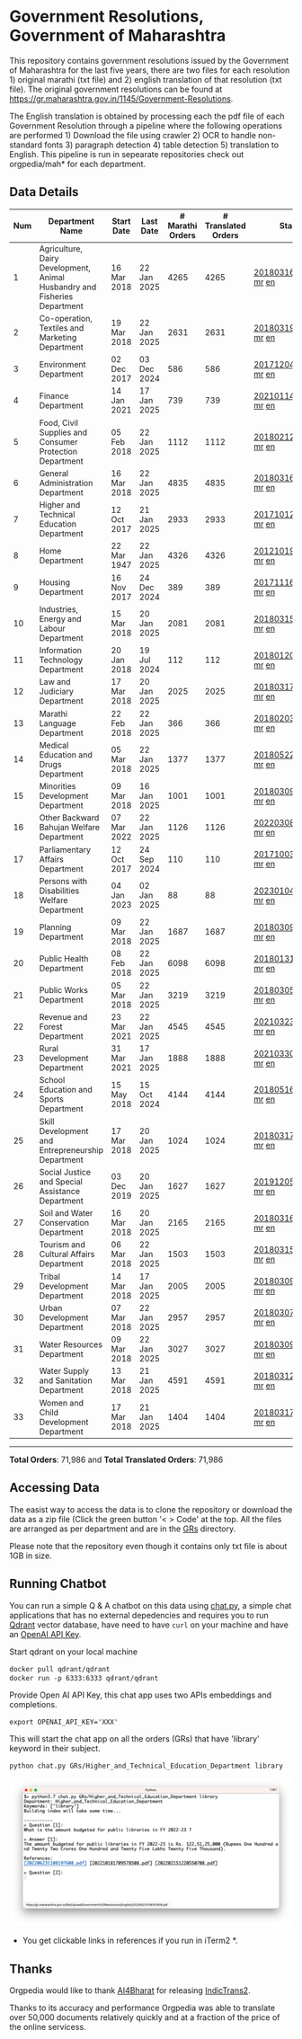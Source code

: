 # Government Resolutions, Government of Maharashtra

This repository contains government resolutions issued by the Government of Maharashtra for the last five years, there are two files for each resolution 1) original marathi (txt file) and 2) english translation of that resolution (txt file). The original government resolutions can be found at https://gr.maharashtra.gov.in/1145/Government-Resolutions.

The English translation is obtained by processing each the pdf file of each Government Resolution through a pipeline where the following operations are performed 1) Download the file using crawler 2) OCR to handle non-standard fonts 3) paragraph detection 4) table  detection 5) translation to English. This pipeline is run in sepearate repositories check out orgpedia/mah* for each department.


## Data Details

| Num | Department Name | Start Date | Last Date | # Marathi Orders | # Translated Orders | Starting Order | Last Order |
| --- | --------------- | ---------- | --------- | ---------------- | ------------------- | -------------- | ---------- |
| 1 | Agriculture, Dairy Development, Animal Husbandry and Fisheries Department | 16 Mar 2018 | 22 Jan 2025 | 4265 | 4265 | [201803161624182101.pdf](https://gr.maharashtra.gov.in/Site/Upload/Government%20Resolutions/English/201803161624182101.pdf) [mr](GRs/Agriculture,_Dairy_Development,_Animal_Husbandry_and_Fisheries_Department/201803161624182101.pdf.mr.txt) [en](GRs/Agriculture,_Dairy_Development,_Animal_Husbandry_and_Fisheries_Department/201803161624182101.pdf.en.txt) | [202501221810543201.pdf](https://gr.maharashtra.gov.in/Site/Upload/Government%20Resolutions/English/202501221810543201.pdf) [mr](GRs/Agriculture,_Dairy_Development,_Animal_Husbandry_and_Fisheries_Department/202501221810543201.pdf.mr.txt) [en](GRs/Agriculture,_Dairy_Development,_Animal_Husbandry_and_Fisheries_Department/202501221810543201.pdf.en.txt) |
| 2 | Co-operation, Textiles and Marketing Department | 19 Mar 2018 | 22 Jan 2025 | 2631 | 2631 | [201803191257576702.pdf](https://gr.maharashtra.gov.in/Site/Upload/Government%20Resolutions/English/201803191257576702.pdf) [mr](GRs/Co-operation,_Textiles_and_Marketing_Department/201803191257576702.pdf.mr.txt) [en](GRs/Co-operation,_Textiles_and_Marketing_Department/201803191257576702.pdf.en.txt) | [202501221457044802.pdf](https://gr.maharashtra.gov.in/Site/Upload/Government%20Resolutions/English/202501221457044802.pdf) [mr](GRs/Co-operation,_Textiles_and_Marketing_Department/202501221457044802.pdf.mr.txt) [en](GRs/Co-operation,_Textiles_and_Marketing_Department/202501221457044802.pdf.en.txt) |
| 3 | Environment Department | 02 Dec 2017 | 03 Dec 2024 | 586 | 586 | [201712041147216904.pdf](https://gr.maharashtra.gov.in/Site/Upload/Government%20Resolutions/English/201712041147216904.pdf) [mr](GRs/Environment_Department/201712041147216904.pdf.mr.txt) [en](GRs/Environment_Department/201712041147216904.pdf.en.txt) | [202412031148104104.pdf](https://gr.maharashtra.gov.in/Site/Upload/Government%20Resolutions/English/202412031148104104.pdf) [mr](GRs/Environment_Department/202412031148104104.pdf.mr.txt) [en](GRs/Environment_Department/202412031148104104.pdf.en.txt) |
| 4 | Finance Department | 14 Jan 2021 | 17 Jan 2025 | 739 | 739 | [202101141237329905.pdf](https://gr.maharashtra.gov.in/Site/Upload/Government%20Resolutions/English/202101141237329905.pdf) [mr](GRs/Finance_Department/202101141237329905.pdf.mr.txt) [en](GRs/Finance_Department/202101141237329905.pdf.en.txt) | [202501171646373405.pdf](https://gr.maharashtra.gov.in/Site/Upload/Government%20Resolutions/English/202501171646373405.pdf) [mr](GRs/Finance_Department/202501171646373405.pdf.mr.txt) [en](GRs/Finance_Department/202501171646373405.pdf.en.txt) |
| 5 | Food, Civil Supplies and Consumer Protection Department | 05 Feb 2018 | 22 Jan 2025 | 1112 | 1112 | [201802121244545806.pdf](https://gr.maharashtra.gov.in/Site/Upload/Government%20Resolutions/English/201802121244545806.pdf) [mr](GRs/Food,_Civil_Supplies_and_Consumer_Protection_Department/201802121244545806.pdf.mr.txt) [en](GRs/Food,_Civil_Supplies_and_Consumer_Protection_Department/201802121244545806.pdf.en.txt) | [202501221801108206.pdf](https://gr.maharashtra.gov.in/Site/Upload/Government%20Resolutions/English/202501221801108206.pdf) [mr](GRs/Food,_Civil_Supplies_and_Consumer_Protection_Department/202501221801108206.pdf.mr.txt) [en](GRs/Food,_Civil_Supplies_and_Consumer_Protection_Department/202501221801108206.pdf.en.txt) |
| 6 | General Administration Department | 16 Mar 2018 | 22 Jan 2025 | 4835 | 4835 | [201803161224022707.pdf](https://gr.maharashtra.gov.in/Site/Upload/Government%20Resolutions/English/201803161224022707.pdf) [mr](GRs/General_Administration_Department/201803161224022707.pdf.mr.txt) [en](GRs/General_Administration_Department/201803161224022707.pdf.en.txt) | [202501221714441407.pdf](https://gr.maharashtra.gov.in/Site/Upload/Government%20Resolutions/English/202501221714441407.pdf) [mr](GRs/General_Administration_Department/202501221714441407.pdf.mr.txt) [en](GRs/General_Administration_Department/202501221714441407.pdf.en.txt) |
| 7 | Higher and Technical Education Department | 12 Oct 2017 | 21 Jan 2025 | 2933 | 2933 | [201710121514029708.pdf](https://gr.maharashtra.gov.in/Site/Upload/Government%20Resolutions/English/201710121514029708.pdf) [mr](GRs/Higher_and_Technical_Education_Department/201710121514029708.pdf.mr.txt) [en](GRs/Higher_and_Technical_Education_Department/201710121514029708.pdf.en.txt) | [202501211632169008.pdf](https://gr.maharashtra.gov.in/Site/Upload/Government%20Resolutions/English/202501211632169008.pdf) [mr](GRs/Higher_and_Technical_Education_Department/202501211632169008.pdf.mr.txt) [en](GRs/Higher_and_Technical_Education_Department/202501211632169008.pdf.en.txt) |
| 8 | Home Department | 22 Mar 1947 | 22 Jan 2025 | 4326 | 4326 | [201210191648552129.pdf](https://gr.maharashtra.gov.in/Site/Upload/Government%20Resolutions/English/201210191648552129.pdf) [mr](GRs/Home_Department/201210191648552129.pdf.mr.txt) [en](GRs/Home_Department/201210191648552129.pdf.en.txt) | [202501221807309129.pdf](https://gr.maharashtra.gov.in/Site/Upload/Government%20Resolutions/English/202501221807309129.pdf) [mr](GRs/Home_Department/202501221807309129.pdf.mr.txt) [en](GRs/Home_Department/202501221807309129.pdf.en.txt) |
| 9 | Housing Department | 16 Nov 2017 | 24 Dec 2024 | 389 | 389 | [201711161447076609.pdf](https://gr.maharashtra.gov.in/Site/Upload/Government%20Resolutions/English/201711161447076609.pdf) [mr](GRs/Housing_Department/201711161447076609.pdf.mr.txt) [en](GRs/Housing_Department/201711161447076609.pdf.en.txt) | [202412241442052709.pdf](https://gr.maharashtra.gov.in/Site/Upload/Government%20Resolutions/English/202412241442052709.pdf) [mr](GRs/Housing_Department/202412241442052709.pdf.mr.txt) [en](GRs/Housing_Department/202412241442052709.pdf.en.txt) |
| 10 | Industries, Energy and Labour Department | 15 Mar 2018 | 20 Jan 2025 | 2081 | 2081 | [201803151204055010.pdf](https://gr.maharashtra.gov.in/Site/Upload/Government%20Resolutions/English/201803151204055010.pdf) [mr](GRs/Industries,_Energy_and_Labour_Department/201803151204055010.pdf.mr.txt) [en](GRs/Industries,_Energy_and_Labour_Department/201803151204055010.pdf.en.txt) | [202501201223416710.pdf](https://gr.maharashtra.gov.in/Site/Upload/Government%20Resolutions/English/202501201223416710.pdf) [mr](GRs/Industries,_Energy_and_Labour_Department/202501201223416710.pdf.mr.txt) [en](GRs/Industries,_Energy_and_Labour_Department/202501201223416710.pdf.en.txt) |
| 11 | Information Technology Department | 20 Jan 2018 | 19 Jul 2024 | 112 | 112 | [201801201843024511.pdf](https://gr.maharashtra.gov.in/Site/Upload/Government%20Resolutions/English/201801201843024511.pdf) [mr](GRs/Information_Technology_Department/201801201843024511.pdf.mr.txt) [en](GRs/Information_Technology_Department/201801201843024511.pdf.en.txt) | [202407191742379111.pdf](https://gr.maharashtra.gov.in/Site/Upload/Government%20Resolutions/English/202407191742379111.pdf) [mr](GRs/Information_Technology_Department/202407191742379111.pdf.mr.txt) [en](GRs/Information_Technology_Department/202407191742379111.pdf.en.txt) |
| 12 | Law and Judiciary Department | 17 Mar 2018 | 20 Jan 2025 | 2025 | 2025 | [201803171129290212.pdf](https://gr.maharashtra.gov.in/Site/Upload/Government%20Resolutions/English/201803171129290212.pdf) [mr](GRs/Law_and_Judiciary_Department/201803171129290212.pdf.mr.txt) [en](GRs/Law_and_Judiciary_Department/201803171129290212.pdf.en.txt) | [202501201433094412.pdf](https://gr.maharashtra.gov.in/Site/Upload/Government%20Resolutions/English/202501201433094412.pdf) [mr](GRs/Law_and_Judiciary_Department/202501201433094412.pdf.mr.txt) [en](GRs/Law_and_Judiciary_Department/202501201433094412.pdf.en.txt) |
| 13 | Marathi Language Department | 22 Feb 2018 | 22 Jan 2025 | 366 | 366 | [201802031549154233.pdf](https://gr.maharashtra.gov.in/Site/Upload/Government%20Resolutions/English/201802031549154233.pdf) [mr](GRs/Marathi_Language_Department/201802031549154233.pdf.mr.txt) [en](GRs/Marathi_Language_Department/201802031549154233.pdf.en.txt) | [202501221437037333.pdf](https://gr.maharashtra.gov.in/Site/Upload/Government%20Resolutions/English/202501221437037333.pdf) [mr](GRs/Marathi_Language_Department/202501221437037333.pdf.mr.txt) [en](GRs/Marathi_Language_Department/202501221437037333.pdf.en.txt) |
| 14 | Medical Education and Drugs Department | 05 Mar 2018 | 22 Jan 2025 | 1377 | 1377 | [201805221424292513.pdf](https://gr.maharashtra.gov.in/Site/Upload/Government%20Resolutions/English/201805221424292513.pdf) [mr](GRs/Medical_Education_and_Drugs_Department/201805221424292513.pdf.mr.txt) [en](GRs/Medical_Education_and_Drugs_Department/201805221424292513.pdf.en.txt) | [202501221750348113.pdf](https://gr.maharashtra.gov.in/Site/Upload/Government%20Resolutions/English/202501221750348113.pdf) [mr](GRs/Medical_Education_and_Drugs_Department/202501221750348113.pdf.mr.txt) [en](GRs/Medical_Education_and_Drugs_Department/202501221750348113.pdf.en.txt) |
| 15 | Minorities Development Department | 09 Mar 2018 | 16 Jan 2025 | 1001 | 1001 | [201803091218355314.pdf](https://gr.maharashtra.gov.in/Site/Upload/Government%20Resolutions/English/201803091218355314.pdf) [mr](GRs/Minorities_Development_Department/201803091218355314.pdf.mr.txt) [en](GRs/Minorities_Development_Department/201803091218355314.pdf.en.txt) | [202501161140305714.pdf](https://gr.maharashtra.gov.in/Site/Upload/Government%20Resolutions/English/202501161140305714.pdf) [mr](GRs/Minorities_Development_Department/202501161140305714.pdf.mr.txt) [en](GRs/Minorities_Development_Department/202501161140305714.pdf.en.txt) |
| 16 | Other Backward Bahujan Welfare Department | 07 Mar 2022 | 22 Jan 2025 | 1126 | 1126 | [202203081752439334.pdf](https://gr.maharashtra.gov.in/Site/Upload/Government%20Resolutions/English/202203081752439334.pdf) [mr](GRs/Other_Backward_Bahujan_Welfare_Department/202203081752439334.pdf.mr.txt) [en](GRs/Other_Backward_Bahujan_Welfare_Department/202203081752439334.pdf.en.txt) | [202501221515384534.pdf](https://gr.maharashtra.gov.in/Site/Upload/Government%20Resolutions/English/202501221515384534.pdf) [mr](GRs/Other_Backward_Bahujan_Welfare_Department/202501221515384534.pdf.mr.txt) [en](GRs/Other_Backward_Bahujan_Welfare_Department/202501221515384534.pdf.en.txt) |
| 17 | Parliamentary Affairs Department | 12 Oct 2017 | 24 Sep 2024 | 110 | 110 | [201710031642378615.pdf](https://gr.maharashtra.gov.in/Site/Upload/Government%20Resolutions/English/201710031642378615.pdf) [mr](GRs/Parliamentary_Affairs_Department/201710031642378615.pdf.mr.txt) [en](GRs/Parliamentary_Affairs_Department/201710031642378615.pdf.en.txt) | [202409241152433515.pdf](https://gr.maharashtra.gov.in/Site/Upload/Government%20Resolutions/English/202409241152433515.pdf) [mr](GRs/Parliamentary_Affairs_Department/202409241152433515.pdf.mr.txt) [en](GRs/Parliamentary_Affairs_Department/202409241152433515.pdf.en.txt) |
| 18 | Persons with Disabilities Welfare Department | 04 Jan 2023 | 02 Jan 2025 | 88 | 88 | [202301041906309635.pdf](https://gr.maharashtra.gov.in/Site/Upload/Government%20Resolutions/English/202301041906309635.pdf) [mr](GRs/Persons_with_Disabilities_Welfare_Department/202301041906309635.pdf.mr.txt) [en](GRs/Persons_with_Disabilities_Welfare_Department/202301041906309635.pdf.en.txt) | [202501021211428035.pdf](https://gr.maharashtra.gov.in/Site/Upload/Government%20Resolutions/English/202501021211428035...pdf) [mr](GRs/Persons_with_Disabilities_Welfare_Department/202501021211428035.pdf.mr.txt) [en](GRs/Persons_with_Disabilities_Welfare_Department/202501021211428035.pdf.en.txt) |
| 19 | Planning Department | 09 Mar 2018 | 22 Jan 2025 | 1687 | 1687 | [201803091441032716.pdf](https://gr.maharashtra.gov.in/Site/Upload/Government%20Resolutions/English/201803091441032716.pdf) [mr](GRs/Planning_Department/201803091441032716.pdf.mr.txt) [en](GRs/Planning_Department/201803091441032716.pdf.en.txt) | [202501221300024016.pdf](https://gr.maharashtra.gov.in/Site/Upload/Government%20Resolutions/English/202501221300024016.pdf) [mr](GRs/Planning_Department/202501221300024016.pdf.mr.txt) [en](GRs/Planning_Department/202501221300024016.pdf.en.txt) |
| 20 | Public Health Department | 08 Feb 2018 | 22 Jan 2025 | 6098 | 6098 | [201801311722275417.pdf](https://gr.maharashtra.gov.in/Site/Upload/Government%20Resolutions/English/201801311722275417.pdf) [mr](GRs/Public_Health_Department/201801311722275417.pdf.mr.txt) [en](GRs/Public_Health_Department/201801311722275417.pdf.en.txt) | [202501221152000917.pdf](https://gr.maharashtra.gov.in/Site/Upload/Government%20Resolutions/English/202501221152000917.pdf) [mr](GRs/Public_Health_Department/202501221152000917.pdf.mr.txt) [en](GRs/Public_Health_Department/202501221152000917.pdf.en.txt) |
| 21 | Public Works Department | 05 Mar 2018 | 22 Jan 2025 | 3219 | 3219 | [201803051515468118.pdf](https://gr.maharashtra.gov.in/Site/Upload/Government%20Resolutions/English/201803051515468118.pdf) [mr](GRs/Public_Works_Department/201803051515468118.pdf.mr.txt) [en](GRs/Public_Works_Department/201803051515468118.pdf.en.txt) | [202501221741095718.pdf](https://gr.maharashtra.gov.in/Site/Upload/Government%20Resolutions/English/202501221741095718.pdf) [mr](GRs/Public_Works_Department/202501221741095718.pdf.mr.txt) [en](GRs/Public_Works_Department/202501221741095718.pdf.en.txt) |
| 22 | Revenue and Forest Department | 23 Mar 2021 | 22 Jan 2025 | 4545 | 4545 | [202103231328393119.pdf](https://gr.maharashtra.gov.in/Site/Upload/Government%20Resolutions/English/202103231328393119.pdf) [mr](GRs/Revenue_and_Forest_Department/202103231328393119.pdf.mr.txt) [en](GRs/Revenue_and_Forest_Department/202103231328393119.pdf.en.txt) | [202501221715201519.pdf](https://gr.maharashtra.gov.in/Site/Upload/Government%20Resolutions/English/202501221715201519.pdf) [mr](GRs/Revenue_and_Forest_Department/202501221715201519.pdf.mr.txt) [en](GRs/Revenue_and_Forest_Department/202501221715201519.pdf.en.txt) |
| 23 | Rural Development Department | 31 Mar 2021 | 17 Jan 2025 | 1888 | 1888 | [202103301021181120.pdf](https://gr.maharashtra.gov.in/Site/Upload/Government%20Resolutions/English/202103301021181120.pdf) [mr](GRs/Rural_Development_Department/202103301021181120.pdf.mr.txt) [en](GRs/Rural_Development_Department/202103301021181120.pdf.en.txt) | [202501171547439520.pdf](https://gr.maharashtra.gov.in/Site/Upload/Government%20Resolutions/English/202501171547439520.pdf) [mr](GRs/Rural_Development_Department/202501171547439520.pdf.mr.txt) [en](GRs/Rural_Development_Department/202501171547439520.pdf.en.txt) |
| 24 | School Education and Sports Department | 15 May 2018 | 15 Oct 2024 | 4144 | 4144 | [201805161114241221.pdf](https://gr.maharashtra.gov.in/Site/Upload/Government%20Resolutions/English/201805161114241221.pdf) [mr](GRs/School_Education_and_Sports_Department/201805161114241221.pdf.mr.txt) [en](GRs/School_Education_and_Sports_Department/201805161114241221.pdf.en.txt) | [202410152127537021.pdf](https://gr.maharashtra.gov.in/Site/Upload/Government%20Resolutions/English/202410152127537021.pdf) [mr](GRs/School_Education_and_Sports_Department/202410152127537021.pdf.mr.txt) [en](GRs/School_Education_and_Sports_Department/202410152127537021.pdf.en.txt) |
| 25 | Skill Development and Entrepreneurship Department | 17 Mar 2018 | 20 Jan 2025 | 1024 | 1024 | [201803171322099003.pdf](https://gr.maharashtra.gov.in/Site/Upload/Government%20Resolutions/English/201803171322099003.pdf) [mr](GRs/Skill_Development_and_Entrepreneurship_Department/201803171322099003.pdf.mr.txt) [en](GRs/Skill_Development_and_Entrepreneurship_Department/201803171322099003.pdf.en.txt) | [202501201733569603.pdf](https://gr.maharashtra.gov.in/Site/Upload/Government%20Resolutions/English/202501201733569603.pdf) [mr](GRs/Skill_Development_and_Entrepreneurship_Department/202501201733569603.pdf.mr.txt) [en](GRs/Skill_Development_and_Entrepreneurship_Department/202501201733569603.pdf.en.txt) |
| 26 | Social Justice and Special Assistance Department | 03 Dec 2019 | 20 Jan 2025 | 1627 | 1627 | [201912051107011622.pdf](https://gr.maharashtra.gov.in/Site/Upload/Government%20Resolutions/English/201912051107011622.pdf) [mr](GRs/Social_Justice_and_Special_Assistance_Department/201912051107011622.pdf.mr.txt) [en](GRs/Social_Justice_and_Special_Assistance_Department/201912051107011622.pdf.en.txt) | [202501201821038822.pdf](https://gr.maharashtra.gov.in/Site/Upload/Government%20Resolutions/English/202501201821038822.pdf) [mr](GRs/Social_Justice_and_Special_Assistance_Department/202501201821038822.pdf.mr.txt) [en](GRs/Social_Justice_and_Special_Assistance_Department/202501201821038822.pdf.en.txt) |
| 27 | Soil and Water Conservation Department | 16 Mar 2018 | 20 Jan 2025 | 2165 | 2165 | [201803161247582426.pdf](https://gr.maharashtra.gov.in/Site/Upload/Government%20Resolutions/English/201803161247582426.pdf) [mr](GRs/Soil_and_Water_Conservation_Department/201803161247582426.pdf.mr.txt) [en](GRs/Soil_and_Water_Conservation_Department/201803161247582426.pdf.en.txt) | [202501201841241726.pdf](https://gr.maharashtra.gov.in/Site/Upload/Government%20Resolutions/English/202501201841241726.pdf) [mr](GRs/Soil_and_Water_Conservation_Department/202501201841241726.pdf.mr.txt) [en](GRs/Soil_and_Water_Conservation_Department/202501201841241726.pdf.en.txt) |
| 28 | Tourism and Cultural Affairs Department | 06 Mar 2018 | 22 Jan 2025 | 1503 | 1503 | [201803151055091823.pdf](https://gr.maharashtra.gov.in/Site/Upload/Government%20Resolutions/English/201803151055091823.pdf) [mr](GRs/Tourism_and_Cultural_Affairs_Department/201803151055091823.pdf.mr.txt) [en](GRs/Tourism_and_Cultural_Affairs_Department/201803151055091823.pdf.en.txt) | [202501221601338223.pdf](https://gr.maharashtra.gov.in/Site/Upload/Government%20Resolutions/English/202501221601338223.pdf) [mr](GRs/Tourism_and_Cultural_Affairs_Department/202501221601338223.pdf.mr.txt) [en](GRs/Tourism_and_Cultural_Affairs_Department/202501221601338223.pdf.en.txt) |
| 29 | Tribal Development Department | 14 Mar 2018 | 17 Jan 2025 | 2005 | 2005 | [201803091105184924.pdf](https://gr.maharashtra.gov.in/Site/Upload/Government%20Resolutions/English/201803091105184924.pdf) [mr](GRs/Tribal_Development_Department/201803091105184924.pdf.mr.txt) [en](GRs/Tribal_Development_Department/201803091105184924.pdf.en.txt) | [202501171337089624.pdf](https://gr.maharashtra.gov.in/Site/Upload/Government%20Resolutions/English/202501171337089624.pdf) [mr](GRs/Tribal_Development_Department/202501171337089624.pdf.mr.txt) [en](GRs/Tribal_Development_Department/202501171337089624.pdf.en.txt) |
| 30 | Urban Development Department | 07 Mar 2018 | 22 Jan 2025 | 2957 | 2957 | [201803071203178325.pdf](https://gr.maharashtra.gov.in/Site/Upload/Government%20Resolutions/English/201803071203178325.pdf) [mr](GRs/Urban_Development_Department/201803071203178325.pdf.mr.txt) [en](GRs/Urban_Development_Department/201803071203178325.pdf.en.txt) | [202501221747368525.pdf](https://gr.maharashtra.gov.in/Site/Upload/Government%20Resolutions/English/202501221747368525.pdf) [mr](GRs/Urban_Development_Department/202501221747368525.pdf.mr.txt) [en](GRs/Urban_Development_Department/202501221747368525.pdf.en.txt) |
| 31 | Water Resources Department | 09 Mar 2018 | 22 Jan 2025 | 3027 | 3027 | [201803091034435527.pdf](https://gr.maharashtra.gov.in/Site/Upload/Government%20Resolutions/English/201803091034435527.pdf) [mr](GRs/Water_Resources_Department/201803091034435527.pdf.mr.txt) [en](GRs/Water_Resources_Department/201803091034435527.pdf.en.txt) | [202501221133020427.pdf](https://gr.maharashtra.gov.in/Site/Upload/Government%20Resolutions/English/202501221133020427.pdf) [mr](GRs/Water_Resources_Department/202501221133020427.pdf.mr.txt) [en](GRs/Water_Resources_Department/202501221133020427.pdf.en.txt) |
| 32 | Water Supply and Sanitation Department | 13 Mar 2018 | 21 Jan 2025 | 4591 | 4591 | [201803121414108428.pdf](https://gr.maharashtra.gov.in/Site/Upload/Government%20Resolutions/English/201803121414108428.pdf) [mr](GRs/Water_Supply_and_Sanitation_Department/201803121414108428.pdf.mr.txt) [en](GRs/Water_Supply_and_Sanitation_Department/201803121414108428.pdf.en.txt) | [202501211343025928.pdf](https://gr.maharashtra.gov.in/Site/Upload/Government%20Resolutions/English/202501211343025928.pdf) [mr](GRs/Water_Supply_and_Sanitation_Department/202501211343025928.pdf.mr.txt) [en](GRs/Water_Supply_and_Sanitation_Department/202501211343025928.pdf.en.txt) |
| 33 | Women and Child Development Department | 17 Mar 2018 | 21 Jan 2025 | 1404 | 1404 | [201803171539444330.pdf](https://gr.maharashtra.gov.in/Site/Upload/Government%20Resolutions/English/201803171539444330.pdf) [mr](GRs/Women_and_Child_Development_Department/201803171539444330.pdf.mr.txt) [en](GRs/Women_and_Child_Development_Department/201803171539444330.pdf.en.txt) | [202501211644183530.pdf](https://gr.maharashtra.gov.in/Site/Upload/Government%20Resolutions/English/202501211644183530.pdf) [mr](GRs/Women_and_Child_Development_Department/202501211644183530.pdf.mr.txt) [en](GRs/Women_and_Child_Development_Department/202501211644183530.pdf.en.txt) |
----------------------------------------------------------------------------------------------------

**Total Orders**: 71,986 and **Total Translated Orders**: 71,986
## Accessing Data

The easist way to access the data is to clone the repository or download the data as a zip file (Click the green button '< > Code' at the top. All the files are arranged as per department and are in the [GRs](GRs) directory.

Please note that the repository even though it contains only txt file is about 1GB in size.

## Running Chatbot

You can run a simple Q & A chatbot on this data using [chat.py](chat.py), a simple chat applications that has no external depedencies and requires you to run [Qdrant](https://qdrant.tech/) vector database, have need to have `curl` on your machine and have an [OpenAI API Key](https://help.openai.com/en/articles/4936850-where-do-i-find-my-secret-api-key).

Start qdrant on your local machine
```shell
docker pull qdrant/qdrant
docker run -p 6333:6333 qdrant/qdrant
```

Provide Open AI API Key, this chat app uses two APIs embeddings and completions.
```shell
export OPENAI_API_KEY='XXX'
```

This will start the chat app on all the orders (GRs) that have 'library' keyword in their subject.

```shell
python chat.py GRs/Higher_and_Technical_Education_Department library
```

![screenshot of running chat.py](screenshot.png)

* You get clickable links in references if you run in iTerm2 *.

## Thanks

Orgpedia would like to thank [AI4Bharat](https://ai4bharat.iitm.ac.in/) for releasing [IndicTrans2](https://github.com/AI4Bharat/IndicTrans2).

Thanks to its accuracy and performance Orgpedia was able to translate over 50,000 documents relatively quickly and at a fraction of the price of the online servicess.

